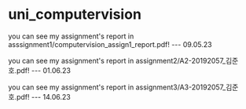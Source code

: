 # uni_computervision

you can see my assignment's report in asssignment1/computervision_assign1_report.pdf! --- 09.05.23

you can see my assignment's report in assignment2/A2-20192057_김준호.pdf! --- 01.06.23

you can see my assignment's report in assignment3/A3-20192057_김준호.pdf! --- 14.06.23
